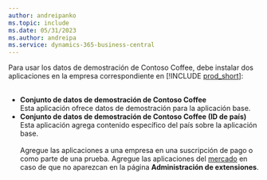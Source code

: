 ```yaml
---
author: andreipanko
ms.topic: include
ms.date: 05/31/2023
ms.author: andreipa
ms.service: dynamics-365-business-central
---
```


Para usar los datos de demostración de Contoso Coffee, debe instalar dos aplicaciones en la empresa correspondiente en [!INCLUDE [prod_short](../includes/prod_short.md)]:  <br><br>
- **Conjunto de datos de demostración de Contoso Coffee**  
    Esta aplicación ofrece datos de demostración para la aplicación base.  
- **Conjunto de datos de demostración de Contoso Coffee (ID de país)**  
    Esta aplicación agrega contenido específico del país sobre la aplicación base.
<br><br>
Agregue las aplicaciones a una empresa en una suscripción de pago o como parte de una prueba. Agregue las aplicaciones del [mercado](../ui-extensions-install-uninstall.md#install) en caso de que no aparezcan en la página **Administración de extensiones**.

